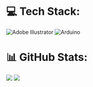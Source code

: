
# 💻 Tech Stack:
![Adobe Illustrator](https://img.shields.io/badge/adobeillustrator-%23FF9A00.svg?style=for-the-badge&logo=adobeillustrator&logoColor=white) ![Arduino](https://img.shields.io/badge/-Arduino-00979D?style=for-the-badge&logo=Arduino&logoColor=white)
# 📊 GitHub Stats:
![](https://github-readme-stats.vercel.app/api/top-langs/?username=musictena&theme=tokyonight&show_icons=true&hide_border=true&layout=compact)
![](https://github-readme-streak-stats.herokuapp.com/?user=musictena&theme=tokyonight&hide_border=true)
<!-- [![My GitHub Stats](https://github-readme-stats.vercel.app/api/?username=musictena&count_private=true&theme=tokyonight&showicons=true&layout=compact)]()
 -->


